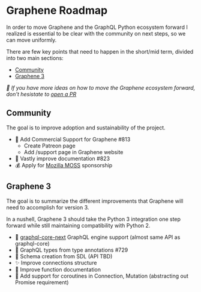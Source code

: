 # Graphene Roadmap

In order to move Graphene and the GraphQL Python ecosystem forward I realized is essential to be clear with the community on next steps, so we can move uniformly.

There are few key points that need to happen in the short/mid term, divided into two main sections:

- [Community](#community)
- [Graphene 3](#graphene-3)

_👋 If you have more ideas on how to move the Graphene ecosystem forward, don't hesistate to [open a PR](https://github.com/graphql-python/graphene/edit/master/ROADMAP.md)_

## Community

The goal is to improve adoption and sustainability of the project.

- 💎 Add Commercial Support for Graphene #813
  - Create Patreon page
  - Add /support page in Graphene website
- 📘 Vastly improve documentation #823
- 💰 Apply for [Mozilla MOSS](https://www.mozilla.org/en-US/moss/) sponsorship

## Graphene 3

The goal is to summarize the different improvements that Graphene will need to accomplish for version 3.

In a nushell, Graphene 3 should take the Python 3 integration one step forward while still maintaining compatibility with Python 2.

- 🚀 [graphql-core-next](https://github.com/graphql-python/graphql-core-next) GraphQL engine support (almost same API as graphql-core)
- 🔸 GraphQL types from type annotations #729
- 📄 Schema creation from SDL (API TBD)
- ✨ Improve connections structure
- 📗 Improve function documentation
- 🔀 Add support for coroutines in Connection, Mutation (abstracting out Promise requirement)
